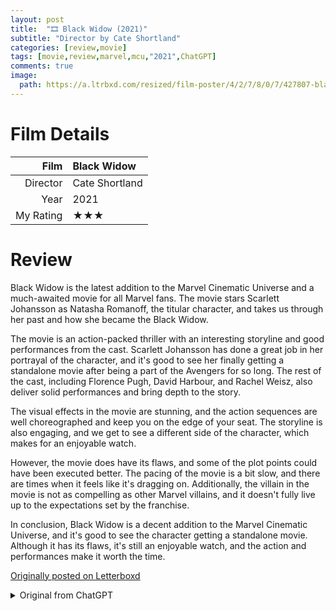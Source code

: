 ```yaml
---
layout: post
title:  "🎞️ Black Widow (2021)"
subtitle: "Director by Cate Shortland"
categories: [review,movie]
tags: [movie,review,marvel,mcu,"2021",ChatGPT]
comments: true
image:
  path: https://a.ltrbxd.com/resized/film-poster/4/2/7/8/0/7/427807-black-widow-0-500-0-750-crop.jpg
---
```


# Film Details

Film|Black Widow
--:|:--
Director|Cate Shortland
Year|2021
My Rating|★★★

# Review

Black Widow is the latest addition to the Marvel Cinematic Universe and a much-awaited movie for all Marvel fans. The movie stars Scarlett Johansson as Natasha Romanoff, the titular character, and takes us through her past and how she became the Black Widow.

The movie is an action-packed thriller with an interesting storyline and good performances from the cast. Scarlett Johansson has done a great job in her portrayal of the character, and it's good to see her finally getting a standalone movie after being a part of the Avengers for so long. The rest of the cast, including Florence Pugh, David Harbour, and Rachel Weisz, also deliver solid performances and bring depth to the story.

The visual effects in the movie are stunning, and the action sequences are well choreographed and keep you on the edge of your seat. The storyline is also engaging, and we get to see a different side of the character, which makes for an enjoyable watch.

However, the movie does have its flaws, and some of the plot points could have been executed better. The pacing of the movie is a bit slow, and there are times when it feels like it's dragging on. Additionally, the villain in the movie is not as compelling as other Marvel villains, and it doesn't fully live up to the expectations set by the franchise.

In conclusion, Black Widow is a decent addition to the Marvel Cinematic Universe, and it's good to see the character getting a standalone movie. Although it has its flaws, it's still an enjoyable watch, and the action and performances make it worth the time.

[Originally posted on Letterboxd](https://letterboxd.com/nickbarrett/film/black-widow/)

<details>
  <summary>Original from ChatGPT</summary>

## prompt
```
write a blog post about the marvel movie Black Widow where I rate it 3/5 stars
```
## response

```
Black Widow is the latest addition to the Marvel Cinematic Universe and a much-awaited movie for all Marvel fans. The movie stars Scarlett Johansson as Natasha Romanoff, the titular character, and takes us through her past and how she became the Black Widow.

The movie is an action-packed thriller with an interesting storyline and good performances from the cast. Scarlett Johansson has done a great job in her portrayal of the character, and it's good to see her finally getting a standalone movie after being a part of the Avengers for so long. The rest of the cast, including Florence Pugh, David Harbour, and Rachel Weisz, also deliver solid performances and bring depth to the story.

The visual effects in the movie are stunning, and the action sequences are well choreographed and keep you on the edge of your seat. The storyline is also engaging, and we get to see a different side of the character, which makes for an enjoyable watch.

However, the movie does have its flaws, and some of the plot points could have been executed better. The pacing of the movie is a bit slow, and there are times when it feels like it's dragging on. Additionally, the villain in the movie is not as compelling as other Marvel villains, and it doesn't fully live up to the expectations set by the franchise.

In conclusion, Black Widow is a decent addition to the Marvel Cinematic Universe, and it's good to see the character getting a standalone movie. Although it has its flaws, it's still an enjoyable watch, and the action and performances make it worth the time. I would rate it 3/5 stars.
```

---
</details>

